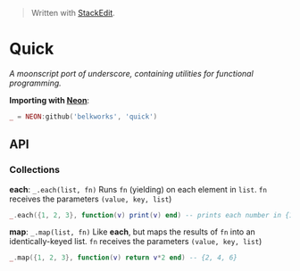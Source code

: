 

> Written with [StackEdit](https://stackedit.io/).
# Quick
*A moonscript port of underscore, containing utilities for functional programming.*

**Importing with [Neon](https://github.com/Belkworks/NEON)**:
```lua
_ = NEON:github('belkworks', 'quick')
```

## API

### Collections

**each**: `_.each(list, fn)`
Runs `fn` (yielding) on each element in `list`.
`fn` receives the parameters `(value, key, list`)
```lua
_.each({1, 2, 3}, function(v) print(v) end) -- prints each number in {1, 2, 3}
```

**map**: `_.map(list, fn)`
Like **each**, but maps the results of `fn` into an identically-keyed list.
`fn` receives the parameters `(value, key, list`)
```lua
_.map({1, 2, 3}, function(v) return v*2 end) -- {2, 4, 6}
```
